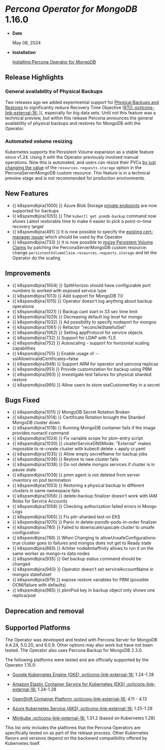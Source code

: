# *Percona Operator for MongoDB* 1.16.0

* **Date**

    May 08, 2024

* **Installation**

    [Installing Percona Operator for MongoDB](../System-Requirements.md#installation-guidelines)

## Release Highlights

### General availability of Physical Backups

Two releases ago we added experimental support for [Physical Backups and Restores](../backups.md#physical) to significantly reduce Recovery Time Objective ([RTO :octicons-link-external-16:](https://www.percona.com/blog/backups-and-disaster-recovery/#:~:text=Recovery%20time%20objective%20(RTO)%20is,afford%20to%20lose%20after%20recovery).)), especially for big data sets. Until not this feature was a technical preview, but within this release Percona announces the general availability of physical backups and restores for MongoDB with the Operator.

### Automated volume resizing

Kubernetes supports the Persistent Volume expansion as a stable feature since v1.24. Using it with the Operator previously involved manual operations. Now this is automated, and users can resize their PVCs [by just changing the value](../scaling.md#scale-storage) of the `resources.requests.storage` option in the PerconaServerMongoDB custom resource. This feature is in a technical preview stage and is not recommended for production environments.

## New Features

* {{ k8spsmdbjira(1000) }} Azure Blob Storage [private endpoints](../operator.html#backup-storages-azure-endpointurl) are now supported for backups
* {{ k8spsmdbjira(1055) }} The `kubectl get psmdb-backup` command now shows Latest restorable time to make it easier to pick a point-in-time recovery target
* {{ k8spsmdbjira(491) }} It is now possible to specify the [existing cert-manager issuer](../operator.md#tls-issuerconf-name) which should be used by the Operator
* {{ k8spsmdbjira(733) }} It is now possible to [resize Persistent Volume Claims](../operator.md#automated-scaling-with-volume-expansion-capability) by patching the PerconaServerMongoDB custom resource: change  `persistentVolumeClaim.resources.requests.storage` and let the Operator do the scaling

## Improvements

* {{ k8spsmdbjira(1004) }} SplitHorizon should have configurable port numbers to worked with exposed service type
* {{ k8spsmdbjira(1013) }} Add support for MongoDB 7.0
* {{ k8spsmdbjira(1015) }} Operator doesn't log anything about backup operations
* {{ k8spsmdbjira(1021) }} Backup cant start in 33 sec time limit
* {{ k8spsmdbjira(1029) }} Decreasing default log level for mongo
* {{ k8spsmdbjira(1032) }} Ad possibility to specify nodeport for mongos
* {{ k8spsmdbjira(1061) }} Refactor "reconcileStatefulSet"
* {{ k8spsmdbjira(1062) }} Setting appProtocol for service objects
* {{ k8spsmdbjira(732) }} Support for LDAP with TLS
* {{ k8spsmdbjira(752) }} Autoscaling - support for horizontal scaling capabilities
* {{ k8spsmdbjira(755) }} Enable usage of --sslAllowInvalidCertificates=false
* {{ k8spsmdbjira(948) }} Support ARM for operator and percona replicas
* {{ k8spsmdbjira(951) }} Provide customization for backup using PBM
* {{ k8spsmdbjira(993) }} investigate test failures for physical sharded restore
* {{ k8spsmdbjira(995) }} Allow users to store sseCustomerKey in a secret

## Bugs Fixed

* {{ k8spsmdbjira(1011) }} MongoDB Secret Rotation Broken
* {{ k8spsmdbjira(1014) }} Certificate Rotation brought the Sharded MongoDB cluster down
* {{ k8spsmdbjira(1018) }} Running MongoDB container fails if the image provides numactl command
* {{ k8spsmdbjira(1024) }} Fix variable scope for pbm-entry script
* {{ k8spsmdbjira(1030) }} clusterServiceDNSMode: "External" makes impossble to re-create cluster with kubectl delete + apply cr.yaml
* {{ k8spsmdbjira(1035) }} Allow empty secretName for backup jobs
* {{ k8spsmdbjira(1036) }} Restore to new cluster fails
* {{ k8spsmdbjira(1038) }} Do not delete mongos services if cluster is in pause state
* {{ k8spsmdbjira(1039) }} pmm agent is not deleted from server inventory on pod termination
* {{ k8spsmdbjira(1053) }} Restoring a physical backup to different clusters in same namespace fails
* {{ k8spsmdbjira(1056) }} delete-backup finalizer doesn't work with IAM Roles for Service Accounts
* {{ k8spsmdbjira(1058) }} Checking authorization failed errors in Mongo Logs
* {{ k8spsmdbjira(1065) }} Fix pitr-sharded test on EKS
* {{ k8spsmdbjira(1070) }} Panic in delete-psmdb-pods-in-order finalizer
* {{ k8spsmdbjira(780) }} Failed to downscale/upscale cluster to unsafe configuration
* {{ k8spsmdbjira(786) }} When Changing to allowUnsafeConfigurations: true cluster goes to failures and mongos does not get to Ready state
* {{ k8spsmdbjira(865) }} Arbiter nodeAntiaffinity allows to run it on the same worker as mongo-rs data nodes
* {{ k8spsmdbjira(935) }} Get backup status command should be changed
* {{ k8spsmdbjira(940) }} Operator doesn't set serviceAccountName in mongos statefulset
* {{ k8spsmdbjira(979) }} expose restore variables for PBM (possible OOM/failure with defaults)
* {{ k8spsmdbjira(985) }} pbmPod key in backup object only shows one replica/pod

## Deprecation and removal



## Supported Platforms

The Operator was developed and tested with Percona Server for MongoDB 4.4.24,
5.0.20, and 6.0.9. Other options may also work but have not been tested. The
Operator also uses Percona Backup for MongoDB 2.3.0.

The following platforms were tested and are officially supported by the Operator
1.15.0:

* [Google Kubernetes Engine (GKE) :octicons-link-external-16:](https://cloud.google.com/kubernetes-engine) 1.24-1.28

* [Amazon Elastic Container Service for Kubernetes (EKS) :octicons-link-external-16:](https://aws.amazon.com) 1.24-1.28

* [OpenShift Container Platform :octicons-link-external-16:](https://www.redhat.com/en/technologies/cloud-computing/openshift) 4.11 - 4.13

* [Azure Kubernetes Service (AKS) :octicons-link-external-16:](https://azure.microsoft.com/en-us/services/kubernetes-service/) 1.25-1.28

* [Minikube :octicons-link-external-16:](https://github.com/kubernetes/minikube) 1.31.2 (based on Kubernetes 1.28)

This list only includes the platforms that the Percona Operators are specifically tested on as part of the release process. Other Kubernetes flavors and versions depend on the backward compatibility offered by Kubernetes itself.
